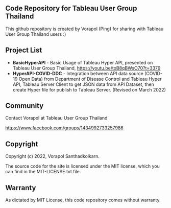 ## Code Repository for Tableau User Group Thailand

This github repository is created by Vorapol (Ping) for sharing with Tableau User Group Thailand users :)

## Project List

* **BasicHyperAPI** - Basic Usage of Tableau Hyper API, presented on Tableau User Group Thailand, https://youtu.be/toB8qBWsO70?t=3379
* **HyperAPI-COVID-DDC** - Integration between API data source (COVID-19 Open Data) from Department of Disease Control and Tableau Hyper
  API, Tableau Server Client to get JSON data from API Dataset, then create Hyper file for publish to Tableau Server. (Revised on March 2022)

## Community

Contact Vorapol at Tableau User Group Thailand

https://www.facebook.com/groups/1434992733257986

## Copyright

Copyright (c) 2022, Vorapol Santhadkolkarn.

The source code for the site is licensed under the MIT license, which you can find in the MIT-LICENSE.txt file.

## Warranty

As dictated by MIT License, this code repository comes without warranty.
